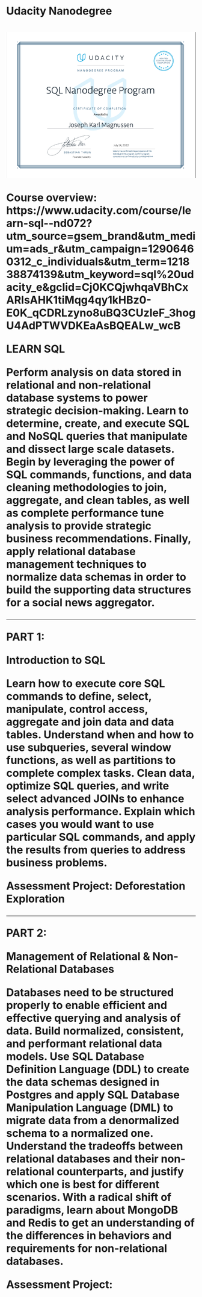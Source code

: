 <h1>Udacity Nanodegree<h1/>
<img src="Nanodegree_Certificate.png" alt="Nanodegree Certificate">


<p>Course overview:
https://www.udacity.com/course/learn-sql--nd072?utm_source=gsem_brand&utm_medium=ads_r&utm_campaign=12906460312_c_individuals&utm_term=121838874139&utm_keyword=sql%20udacity_e&gclid=Cj0KCQjwhqaVBhCxARIsAHK1tiMqg4qy1kHBz0-E0K_qCDRLzyno8uBQ3CUzIeF_3hogU4AdPTWVDKEaAsBQEALw_wcB </p>

LEARN SQL

<p>Perform analysis on data stored in relational and non-relational database systems to power strategic decision-making. Learn to determine, create, and execute SQL and NoSQL queries that manipulate and dissect large scale datasets. Begin by leveraging the power of SQL commands, functions, and data cleaning methodologies to join, aggregate, and clean tables, as well as complete performance tune analysis to provide strategic business recommendations. Finally, apply relational database management techniques to normalize data schemas in order to build the supporting data structures for a social news aggregator. </p>

---

PART 1:

Introduction to SQL
<p> Learn how to execute core SQL commands to define, select, manipulate, control access, aggregate and join data and data tables. Understand when and how to use subqueries, several window functions, as well as partitions to complete complex tasks. Clean data, optimize SQL queries, and write select advanced JOINs to enhance analysis performance. Explain which cases you would want to use particular SQL commands, and apply the results from queries to address business problems. </p>

Assessment Project: Deforestation Exploration

---

PART 2:

Management of Relational & Non-Relational Databases
<p> Databases need to be structured properly to enable efficient and effective querying and analysis of data. Build normalized, consistent, and performant relational data models. Use SQL Database Definition Language (DDL) to create the data schemas designed in Postgres and apply SQL Database Manipulation Language (DML) to migrate data from a denormalized schema to a normalized one. Understand the tradeoffs between relational databases and their non-relational counterparts, and justify which one is best for different scenarios. With a radical shift of paradigms, learn about MongoDB and Redis to get an understanding of the differences in behaviors and requirements for non-relational databases. </p>

Assessment Project:
